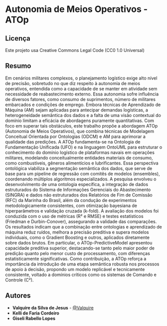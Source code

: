 # Autonomia de Meios Operativos - ATOp

## Licença
Este projeto usa Creative Commons Legal Code (CC0 1.0 Universal)

## Resumo
Em cenários militares complexos, o planejamento logístico exige alto nível de precisão, sobretudo no que diz respeito à autonomia de meios operativos, entendida como a capacidade de se manter em atividade sem necessidade de reabastecimento externo. Essa autonomia sofre influência de diversos fatores, como consumo de suprimentos, número de militares embarcados e condições de emprego. Embora técnicas de Aprendizado de Máquina (AM) sejam aplicadas para antecipar demandas logísticas, a heterogeneidade semântica dos dados e a falta de uma visão contextual do domínio limitam a eficácia de abordagens puramente quantitativas. Com foco em superar tais obstáculos, este trabalho propõe a abordagem ATOp (Autonomia de Meios Operativos), que combina técnicas de Modelagem Conceitual Orientada por Ontologias (ODCM) e AM para aprimorar a qualidade das predições. A ATOp fundamenta-se na Ontologia de Fundamentação Unificada (UFO) e na linguagem OntoUML para estruturar o conhecimento do domínio logístico de plataformas navais em operações militares, modelando conceitualmente entidades materiais de consumo, como combustíveis, gêneros alimentícios e lubrificantes. Essa perspectiva ontológica viabiliza a segmentação semântica dos dados, que serve de base para um pipeline de regressão com comitês de modelos (ensembles), coordenando múltiplos algoritmos especializados. A pesquisa envolveu o desenvolvimento de uma ontologia específica, a integração de dados estruturados do Sistema de Informações Gerenciais do Abastecimento (SINGRA) e dados não estruturados dos Relatórios de Fim de Comissão (RFC) da Marinha do Brasil, além da condução de experimentos metodologicamente consistentes, com otimização bayesiana de hiperparâmetros e validação cruzada (k-fold). A avaliação dos modelos foi conduzida com o uso de métricas (R² e RMSE) e testes estatísticos (Friedman e Durbin-Conover), assegurando a validade das comparações. Os resultados indicam que a combinação entre ontologias e aprendizado de máquina reduz ruídos, melhora a precisão preditiva e supera modelos individuais, como o Gradient Boosting e outros, aplicados diretamente sobre dados brutos. Em particular, o ATOp-PredictiveModel apresentou capacidade preditiva superior, destacando-se tanto pelo maior poder de predição quanto pelo menor custo de processamento, com diferenças estatisticamente significativas. Como contribuição, a ATOp reforça a importância da introdução de uma etapa semântica robusta nos processos de apoio à decisão, propondo um modelo replicável e tecnicamente consistente, voltado a domínios críticos como os sistemas de Comando e Controle (C²).

## Autores
- **Valquire da Silva de Jesus** - [@Valquire](https://github.com/Valquire)
- **Kelli de Faria Cordeiro**
- **Giseli Rabello Lopes**
